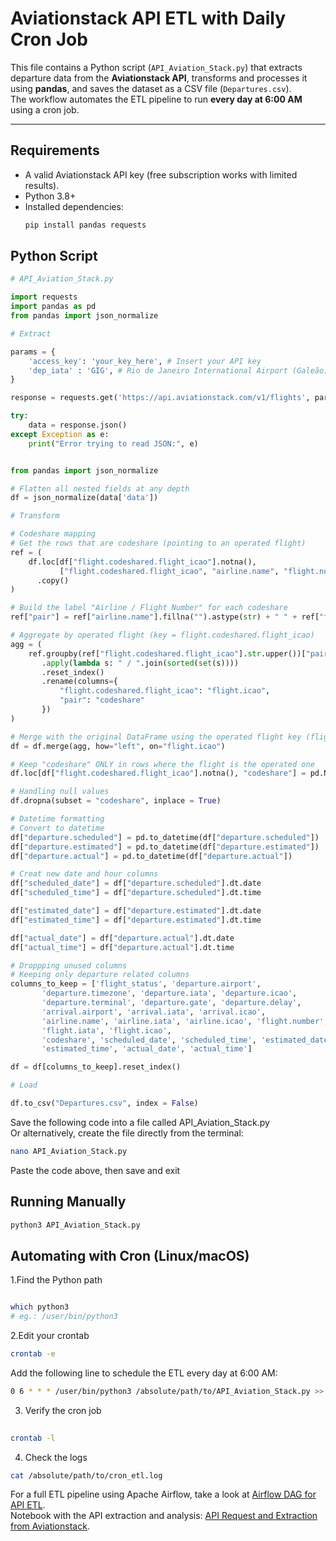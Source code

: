 # Aviationstack API ETL with Daily Cron Job  
  
This file contains a Python script (`API_Aviation_Stack.py`) that extracts departure data from the **Aviationstack API**, transforms and processes it using **pandas**, and saves the dataset as a CSV file (`Departures.csv`).  
The workflow automates the ETL pipeline to run **every day at 6:00 AM** using a cron job.  
  
---  
  
## Requirements  
  
- A valid Aviationstack API key (free subscription works with limited results).  
- Python 3.8+  
- Installed dependencies:  
  ```bash
  pip install pandas requests
  ```
  
## Python Script  
  
```python
# API_Aviation_Stack.py

import requests
import pandas as pd
from pandas import json_normalize

# Extract

params = {
    'access_key': 'your_key_here', # Insert your API key
    'dep_iata' : 'GIG', # Rio de Janeiro International Airport (Galeão)
}

response = requests.get('https://api.aviationstack.com/v1/flights', params=params)

try:
    data = response.json()
except Exception as e:
    print("Error trying to read JSON:", e)


from pandas import json_normalize

# Flatten all nested fields at any depth
df = json_normalize(data['data'])

# Transform

# Codeshare mapping
# Get the rows that are codeshare (pointing to an operated flight)
ref = (
    df.loc[df["flight.codeshared.flight_icao"].notna(),
           ["flight.codeshared.flight_icao", "airline.name", "flight.number"]]
      .copy()
)

# Build the label "Airline / Flight Number" for each codeshare
ref["pair"] = ref["airline.name"].fillna("").astype(str) + " " + ref["flight.number"].astype(str)

# Aggregate by operated flight (key = flight.codeshared.flight_icao)
agg = (
    ref.groupby(ref["flight.codeshared.flight_icao"].str.upper())["pair"]
       .apply(lambda s: " / ".join(sorted(set(s))))
       .reset_index()
       .rename(columns={
           "flight.codeshared.flight_icao": "flight.icao",
           "pair": "codeshare"
       })
)

# Merge with the original DataFrame using the operated flight key (flight.icao)
df = df.merge(agg, how="left", on="flight.icao")

# Keep "codeshare" ONLY in rows where the flight is the operated one
df.loc[df["flight.codeshared.flight_icao"].notna(), "codeshare"] = pd.NA

# Handling null values
df.dropna(subset = "codeshare", inplace = True)

# Datetime formatting
# Convert to datetime
df["departure.scheduled"] = pd.to_datetime(df["departure.scheduled"])
df["departure.estimated"] = pd.to_datetime(df["departure.estimated"])
df["departure.actual"] = pd.to_datetime(df["departure.actual"])

# Creat new date and hour columns
df["scheduled_date"] = df["departure.scheduled"].dt.date
df["scheduled_time"] = df["departure.scheduled"].dt.time

df["estimated_date"] = df["departure.estimated"].dt.date
df["estimated_time"] = df["departure.estimated"].dt.time

df["actual_date"] = df["departure.actual"].dt.date
df["actual_time"] = df["departure.actual"].dt.time

# Droppping unused columns
# Keeping only departure related columns
columns_to_keep = ['flight_status', 'departure.airport',
       'departure.timezone', 'departure.iata', 'departure.icao',
       'departure.terminal', 'departure.gate', 'departure.delay',
       'arrival.airport', 'arrival.iata', 'arrival.icao',
       'airline.name', 'airline.iata', 'airline.icao', 'flight.number',
       'flight.iata', 'flight.icao',
       'codeshare', 'scheduled_date', 'scheduled_time', 'estimated_date',
       'estimated_time', 'actual_date', 'actual_time']

df = df[columns_to_keep].reset_index()

# Load

df.to_csv("Departures.csv", index = False)
```
  
Save the following code into a file called API_Aviation_Stack.py  
Or alternatively, create the file directly from the terminal:  

```bash
nano API_Aviation_Stack.py
```  
Paste the code above, then save and exit  
  
## Running Manually  
  
```bash
python3 API_Aviation_Stack.py
```
  
## Automating with Cron (Linux/macOS)  
  
1.Find the Python path
```bash

which python3
# eg.: /user/bin/python3
```
  
2.Edit your crontab  
  
```bash
crontab -e
```
  
Add the following line to schedule the ETL every day at 6:00 AM:  
```bash
0 6 * * * /user/bin/python3 /absolute/path/to/API_Aviation_Stack.py >> /absolute/path/to/cron_etl.log 2>&1
```
  
3. Verify the cron job  
```bash
  
crontab -l
```
4. Check the logs  
```bash
cat /absolute/path/to/cron_etl.log
```
  
  
For a full ETL pipeline using Apache Airflow, take a look at [Airflow DAG for API ETL](https://github.com/rodolfoplng/Airflow-DAG-for-API-ETL-Process).  
Notebook with the API extraction and analysis: [API Request and Extraction from Aviationstack](https://github.com/rodolfoplng/Portfolio/blob/main/API%20Request%20and%20Extraction%20Aviationstack.ipynb).
